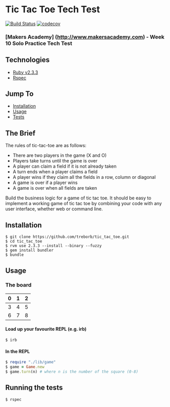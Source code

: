 # Tic Tac Toe Tech Test

[![Build Status](https://travis-ci.org/treborb/tic_tac_toe.svg?branch=master)](https://travis-ci.org/treborb/bank_tech_test)
[![codecov](https://codecov.io/gh/treborb/tic_tac_toe/branch/master/graph/badge.svg)](https://codecov.io/gh/treborb/tic_tac_toe)

### [Makers Academy] (http://www.makersacademy.com) - Week 10 Solo Practice Tech Test

## Technologies
* [Ruby v2.3.3](https://www.ruby-lang.org/en/)
* [Rspec](http://rspec.info/)

## Jump To
* [Installation](#install)
* [Usage](#usage)
* [Tests](#tests)

## The Brief

The rules of tic-tac-toe are as follows:

* There are two players in the game (X and O)
* Players take turns until the game is over
* A player can claim a field if it is not already taken
* A turn ends when a player claims a field
* A player wins if they claim all the fields in a row, column or diagonal
* A game is over if a player wins
* A game is over when all fields are taken

Build the business logic for a game of tic tac toe. It should be easy to implement a working game of tic tac toe by combining your code with any user interface, whether web or command line.

## <a name="install">Installation</a>
```
$ git clone https://github.com/treborb/tic_tac_toe.git
$ cd tic_tac_toe
$ rvm use 2.3.3 --install --binary --fuzzy
$ gem install bundler
$ bundle
```

## <a name="usage">Usage</a>

### The board
 0 | 1 | 2
---|---|---
 3 | 4 | 5
 6 | 7 | 8

#### Load up your favourite REPL (e.g. irb)

```
$ irb
```

#### In the REPL
```ruby
$ require "./lib/game"
$ game = Game.new
$ game.turn(n) # where n is the number of the square (0-8)
```

## <a name="tests">Running the tests</a>
```ruby
$ rspec
```
